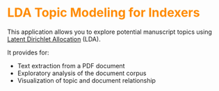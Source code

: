 # <span style="color:darkorange">LDA Topic Modeling for Indexers</span>

This application allows you to explore potential manuscript topics using [Latent Dirichlet Allocation](https://www.jmlr.org/papers/volume3/blei03a/blei03a.pdf) (LDA).

It provides for:

* Text extraction from a PDF document
* Exploratory analysis of the document corpus
* Visualization of topic and document relationship
